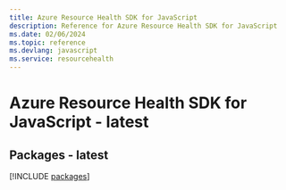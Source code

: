 ```yaml
---
title: Azure Resource Health SDK for JavaScript
description: Reference for Azure Resource Health SDK for JavaScript
ms.date: 02/06/2024
ms.topic: reference
ms.devlang: javascript
ms.service: resourcehealth
---
```

# Azure Resource Health SDK for JavaScript - latest
## Packages - latest
[!INCLUDE [packages](resource-health-index.md)]